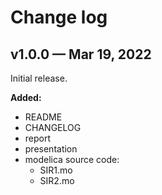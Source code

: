 # Change log

## v1.0.0 — Mar 19, 2022

Initial release.

**Added:**
- README
- CHANGELOG
- report
- presentation
- modelica source code:
    - SIR1.mo
    - SIR2.mo
